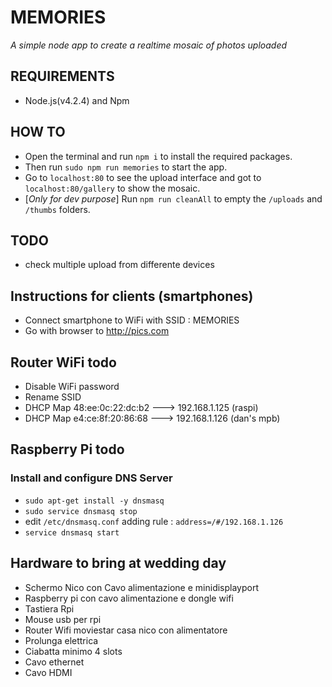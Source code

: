 # MEMORIES
_A simple node app to create a realtime mosaic of photos uploaded_

## REQUIREMENTS
- Node.js(v4.2.4) and Npm

## HOW TO
-  Open the terminal and run `npm i` to install the required packages.
-  Then run `sudo npm run memories` to start the app.
-  Go to `localhost:80` to see the upload interface and got to `localhost:80/gallery` to show the mosaic.
-  [*Only for dev purpose*] Run `npm run cleanAll` to empty the `/uploads` and `/thumbs` folders.

## TODO
- check multiple upload from differente devices

## Instructions for clients (smartphones)
- Connect smartphone to WiFi with SSID : MEMORIES
- Go with browser to http://pics.com

## Router WiFi todo
- Disable WiFi password
- Rename SSID
- DHCP Map 48:ee:0c:22:dc:b2  ---> 192.168.1.125   (raspi)
- DHCP Map e4:ce:8f:20:86:68  ---> 192.168.1.126  (dan's mpb)


## Raspberry Pi todo

### Install and configure DNS Server
- `sudo apt-get install -y dnsmasq`
- `sudo service dnsmasq stop`
- edit `/etc/dnsmasq.conf` adding rule : `address=/#/192.168.1.126`
- `service dnsmasq start`

## Hardware to bring at wedding day
- Schermo Nico con Cavo alimentazione e minidisplayport
- Raspberry pi con cavo alimentazione e dongle wifi
- Tastiera Rpi
- Mouse usb per rpi
- Router Wifi moviestar casa nico  con alimentatore
- Prolunga elettrica
- Ciabatta minimo 4 slots
- Cavo ethernet
- Cavo HDMI
